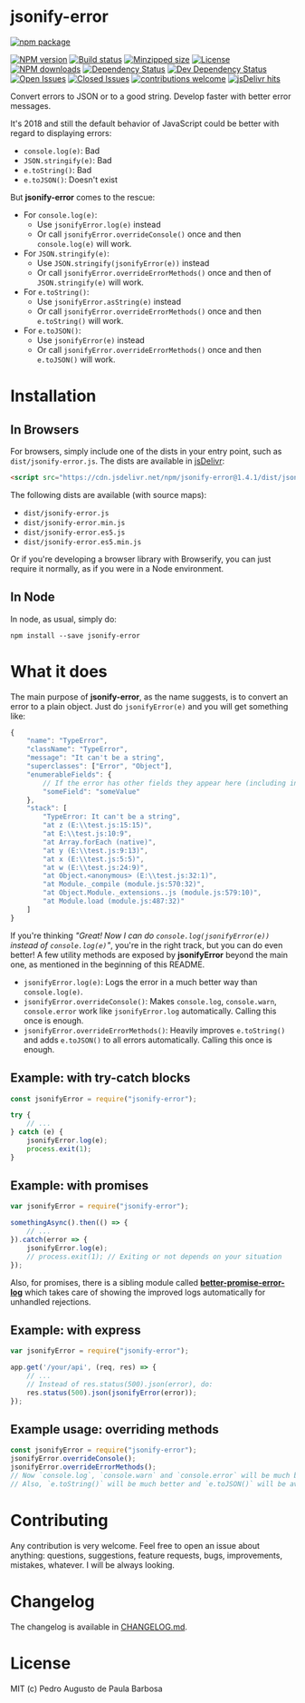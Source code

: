 jsonify-error
=============

[![npm package](https://nodei.co/npm/jsonify-error.png?downloads=true&downloadRank=true&stars=true)](https://nodei.co/npm/jsonify-error/)

[![NPM version][npm-version-badge]][npm-url]
[![Build status][build-status-badge]][travis-url]
[![Minzipped size][minzipped-size-badge]][bundlephobia-url]
[![License][license-badge]][license-url]
[![NPM downloads][npm-downloads-badge]][npm-url]
[![Dependency Status][dependency-status-badge]](https://david-dm.org/papb/jsonify-error)
[![Dev Dependency Status][dev-dependency-status-badge]](https://david-dm.org/papb/jsonify-error)
[![Open Issues][open-issues-badge]](https://github.com/papb/jsonify-error/issues)
[![Closed Issues][closed-issues-badge]](https://github.com/papb/jsonify-error/issues?q=is%3Aissue+is%3Aclosed)
[![contributions welcome][contrib-welcome-badge]](https://github.com/papb/jsonify-error/issues)
[![jsDelivr hits][jsdelivr-badge]](https://www.jsdelivr.com/package/npm/jsonify-error)

Convert errors to JSON or to a good string. Develop faster with better error messages.

It's 2018 and still the default behavior of JavaScript could be better with regard to displaying errors:

* `console.log(e)`: Bad
* `JSON.stringify(e)`: Bad
* `e.toString()`: Bad
* `e.toJSON()`: Doesn't exist

But **jsonify-error** comes to the rescue:

* For `console.log(e)`:
    * Use `jsonifyError.log(e)` instead
    * Or call `jsonifyError.overrideConsole()` once and then `console.log(e)` will work.
* For `JSON.stringify(e)`:
    * Use `JSON.stringify(jsonifyError(e))` instead
    * Or call `jsonifyError.overrideErrorMethods()` once and then of `JSON.stringify(e)` will work.
* For `e.toString()`:
    * Use `jsonifyError.asString(e)` instead
    * Or call `jsonifyError.overrideErrorMethods()` once and then `e.toString()` will work.
* For `e.toJSON()`:
    * Use `jsonifyError(e)` instead
    * Or call `jsonifyError.overrideErrorMethods()` once and then `e.toJSON()` will work.

# Installation

## In Browsers

For browsers, simply include one of the dists in your entry point, such as `dist/jsonify-error.js`. The dists are available in [jsDelivr](https://cdn.jsdelivr.net/npm/jsonify-error/):

```html
<script src="https://cdn.jsdelivr.net/npm/jsonify-error@1.4.1/dist/jsonify-error.js" integrity="sha384-9Ni+25jkkXj+pXOvuHydIUaYOKpW7XBquZJ0/JV+u0Nf9fJ1oqSjku2/m4aFBw53" crossorigin="anonymous"></script>
```

The following dists are available (with source maps):

* `dist/jsonify-error.js`
* `dist/jsonify-error.min.js`
* `dist/jsonify-error.es5.js`
* `dist/jsonify-error.es5.min.js`

Or if you're developing a browser library with Browserify, you can just require it normally, as if you were in a Node environment.

## In Node

In node, as usual, simply do:

```
npm install --save jsonify-error
```

# What it does

The main purpose of **jsonify-error**, as the name suggests, is to convert an error to a plain object. Just do `jsonifyError(e)` and you will get something like:

```javascript
{
    "name": "TypeError",
    "className": "TypeError",
    "message": "It can't be a string",
    "superclasses": ["Error", "Object"],
    "enumerableFields": {
        // If the error has other fields they appear here (including in the prototype chain):
        "someField": "someValue"
    },
    "stack": [
        "TypeError: It can't be a string", 
        "at z (E:\\test.js:15:15)", 
        "at E:\\test.js:10:9", 
        "at Array.forEach (native)", 
        "at y (E:\\test.js:9:13)", 
        "at x (E:\\test.js:5:5)", 
        "at w (E:\\test.js:24:9)", 
        "at Object.<anonymous> (E:\\test.js:32:1)", 
        "at Module._compile (module.js:570:32)", 
        "at Object.Module._extensions..js (module.js:579:10)", 
        "at Module.load (module.js:487:32)"
    ]
}
```

If you're thinking *"Great! Now I can do `console.log(jsonifyError(e))` instead of `console.log(e)`"*, you're in the right track, but you can do even better!
A few utility methods are exposed by **jsonifyError** beyond the main one, as mentioned in the beginning of this README. 

* `jsonifyError.log(e)`: Logs the error in a much better way than `console.log(e)`.
* `jsonifyError.overrideConsole()`: Makes `console.log`, `console.warn`, `console.error` work like `jsonifyError.log` automatically. Calling this once is enough.
* `jsonifyError.overrideErrorMethods()`: Heavily improves `e.toString()` and adds `e.toJSON()` to all errors automatically. Calling this once is enough.

## Example: with try-catch blocks

```javascript
const jsonifyError = require("jsonify-error");

try {
    // ...
} catch (e) {
    jsonifyError.log(e);
    process.exit(1);
}
```

## Example: with promises

```javascript
var jsonifyError = require("jsonify-error");

somethingAsync().then(() => {
    // ...
}).catch(error => {
    jsonifyError.log(e);
    // process.exit(1); // Exiting or not depends on your situation
});
```

Also, for promises, there is a sibling module called **[better-promise-error-log][better-promise-error-log]** which takes care of showing the improved logs automatically for unhandled rejections.

## Example: with express

```javascript
var jsonifyError = require("jsonify-error");

app.get('/your/api', (req, res) => {
    // ...
    // Instead of res.status(500).json(error), do:
    res.status(500).json(jsonifyError(error));
});
```

## Example usage: overriding methods

```javascript
const jsonifyError = require("jsonify-error");
jsonifyError.overrideConsole();
jsonifyError.overrideErrorMethods();
// Now `console.log`, `console.warn` and `console.error` will be much better.
// Also, `e.toString()` will be much better and `e.toJSON()` will be available.
```

# Contributing

Any contribution is very welcome. Feel free to open an issue about anything: questions, suggestions, feature requests, bugs, improvements, mistakes, whatever. I will be always looking.

# Changelog

The changelog is available in [CHANGELOG.md](CHANGELOG.md).

# License

MIT (c) Pedro Augusto de Paula Barbosa

[npm-url]: https://npmjs.org/package/jsonify-error
[npm-version-badge]: https://badgen.net/npm/v/jsonify-error
[build-status-badge]: https://badgen.net/travis/papb/papb-js-snippets
[minzipped-size-badge]: https://badgen.net/bundlephobia/minzip/jsonify-error
[dependency-status-badge]: https://badgen.net/david/dep/papb/jsonify-error
[dev-dependency-status-badge]: https://badgen.net/david/dev/papb/jsonify-error
[npm-downloads-badge]: https://badgen.net/npm/dt/jsonify-error
[open-issues-badge]: https://badgen.net/github/open-issues/papb/jsonify-error
[closed-issues-badge]: https://badgen.net/github/closed-issues/papb/jsonify-error
[contrib-welcome-badge]: https://badgen.net/badge/contributions/welcome/green
[license-badge]: https://badgen.net/npm/license/jsonify-error
[jsdelivr-badge]: https://data.jsdelivr.com/v1/package/npm/jsonify-error/badge?style=rounded

[license-url]: LICENSE
[travis-url]: https://travis-ci.com/papb/jsonify-error
[bundlephobia-url]: https://bundlephobia.com/result?p=jsonify-error
[better-promise-error-log]: https://npmjs.org/package/better-promise-error-log